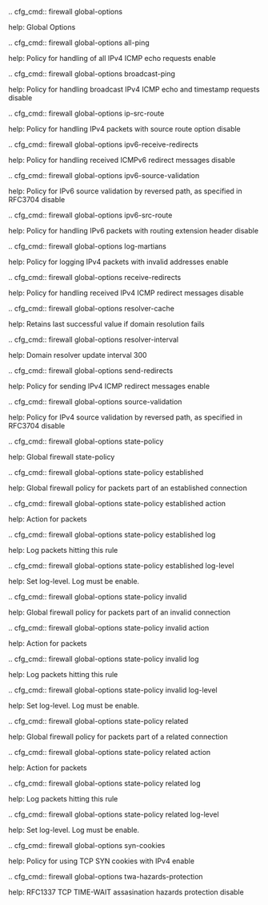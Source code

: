 .. cfg_cmd:: firewall global-options

help: Global Options

.. cfg_cmd:: firewall global-options all-ping

help: Policy for handling of all IPv4 ICMP echo requests
enable


.. cfg_cmd:: firewall global-options broadcast-ping

help: Policy for handling broadcast IPv4 ICMP echo and timestamp requests
disable


.. cfg_cmd:: firewall global-options ip-src-route

help: Policy for handling IPv4 packets with source route option
disable


.. cfg_cmd:: firewall global-options ipv6-receive-redirects

help: Policy for handling received ICMPv6 redirect messages
disable


.. cfg_cmd:: firewall global-options ipv6-source-validation

help: Policy for IPv6 source validation by reversed path, as specified in RFC3704
disable


.. cfg_cmd:: firewall global-options ipv6-src-route

help: Policy for handling IPv6 packets with routing extension header
disable


.. cfg_cmd:: firewall global-options log-martians

help: Policy for logging IPv4 packets with invalid addresses
enable


.. cfg_cmd:: firewall global-options receive-redirects

help: Policy for handling received IPv4 ICMP redirect messages
disable


.. cfg_cmd:: firewall global-options resolver-cache

help: Retains last successful value if domain resolution fails

.. cfg_cmd:: firewall global-options resolver-interval

help: Domain resolver update interval
300


.. cfg_cmd:: firewall global-options send-redirects

help: Policy for sending IPv4 ICMP redirect messages
enable


.. cfg_cmd:: firewall global-options source-validation

help: Policy for IPv4 source validation by reversed path, as specified in RFC3704
disable


.. cfg_cmd:: firewall global-options state-policy

help: Global firewall state-policy

.. cfg_cmd:: firewall global-options state-policy established

help: Global firewall policy for packets part of an established connection

.. cfg_cmd:: firewall global-options state-policy established action

help: Action for packets

.. cfg_cmd:: firewall global-options state-policy established log

help: Log packets hitting this rule

.. cfg_cmd:: firewall global-options state-policy established log-level

help: Set log-level. Log must be enable.

.. cfg_cmd:: firewall global-options state-policy invalid

help: Global firewall policy for packets part of an invalid connection

.. cfg_cmd:: firewall global-options state-policy invalid action

help: Action for packets

.. cfg_cmd:: firewall global-options state-policy invalid log

help: Log packets hitting this rule

.. cfg_cmd:: firewall global-options state-policy invalid log-level

help: Set log-level. Log must be enable.

.. cfg_cmd:: firewall global-options state-policy related

help: Global firewall policy for packets part of a related connection

.. cfg_cmd:: firewall global-options state-policy related action

help: Action for packets

.. cfg_cmd:: firewall global-options state-policy related log

help: Log packets hitting this rule

.. cfg_cmd:: firewall global-options state-policy related log-level

help: Set log-level. Log must be enable.

.. cfg_cmd:: firewall global-options syn-cookies

help: Policy for using TCP SYN cookies with IPv4
enable


.. cfg_cmd:: firewall global-options twa-hazards-protection

help: RFC1337 TCP TIME-WAIT assasination hazards protection
disable


